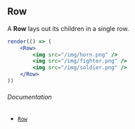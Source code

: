 ## Row

A **Row** lays out its children in a single row.

```jsx
render(() => (
	<Row>
		<img src="/img/horn.png" />
		<img src="/img/fighter.png" />
		<img src="/img/soldier.png" />
	</Row>
))
```

###### Documentation
- [`Row`](/wiki/modules/_components_layout_row_.html)

